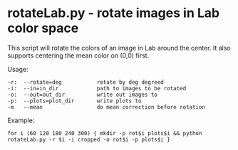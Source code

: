 # rotateLab.py - rotate images in Lab color space

This script will rotate the colors of an image in Lab around the center. It also supports centering the mean color on (0,0) first.

Usage:

    -r:  --rotate=deg           rotate by deg degreed
    -i:  --in=in_dir            path to images to be rotated
    -o:  --out=out_dir          write out images to
    -p:  --plots=plot_dir       write plots to
    -m   --mean                 do mean correction before rotation

Example:

    for i (60 120 180 240 300) { mkdir -p rot$i plots$i && python rotateLab.py -r $i -i cropped -o rot$i -p plots$i }
